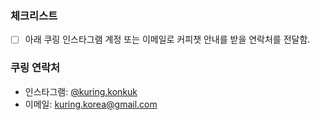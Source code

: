 ### 체크리스트

- [ ] 아래 쿠링 인스타그램 계정 또는 이메일로 커피챗 안내를 받을 연락처를 전달함.

### 쿠링 연락처

- 인스타그램: [@kuring.konkuk](https://instagram.com/ku-ring/kuring.konkuk)
- 이메일: [kuring.korea@gmail.com](mailto:kuring.korea@gmail.com)
